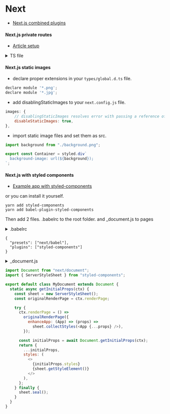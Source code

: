 # Next

- [Next.js combined plugins](https://github.com/hashicorp/next-mdx-enhanced/issues/18#issuecomment-859167393)

#### Next.js private routes

- [Article setup](https://medium.com/@eslamifard.ali/how-to-simply-create-a-private-route-in-next-js-38cab204a99c)
<details>
  <summary>TS file</summary>

```js
//@components/templates/PrivateRoute file
import React from "react";
import Router from "next/router";
import { NextPageContext } from "next";
import { NextPageWithLayout } from "pages/_app";

// Pointing to 403.tsx page (access denied)
const accessDenied = "/403";

interface Context extends NextPageContext {
  auth: {
    isAdmin: boolean,
  };
}

const checkUserAuthentication = () => {
  //TODO: create user/admin proper authentication
  return { auth: null }; // no access
  //   return { auth: { isAdmin: true } }; // access
};

const withPrivateRoute = (WrappedComponent: NextPageWithLayout) => {
  const higherOrderComponent = ({ ...props }) => (
    <WrappedComponent {...props} />
  );

  higherOrderComponent.getInitialProps = async (context: Context) => {
    const userAuth = await checkUserAuthentication();

    if (!userAuth?.auth) {
      // Handle server-side and client-side rendering.
      if (context.res) {
        context.res?.writeHead(302, {
          Location: accessDenied,
        });
        context.res?.end();
      } else {
        Router.push(accessDenied);
      }
    } else if (WrappedComponent.getInitialProps) {
      const wrappedProps = (WrappedComponent.getInitialProps = async (
        context: Context
      ) => {
        return {
          ...context,
          auth: userAuth,
        };
      });

      return { ...wrappedProps, userAuth };
    }

    return { userAuth };
  };

  higherOrderComponent.getLayout = WrappedComponent.getLayout;

  return higherOrderComponent;
};

export default withPrivateRoute;

//Private Route page
import type { ReactElement } from 'react';
import { Layout } from '@components/templates/Layout';
import { withPrivateRoute } from '@components/templates/PrivateRoute';

const PrivateRoute = () => {
  return <div>If you can see me, you have access to private routes!</div>;
};

PrivateRoute.getLayout = function getLayout(page: ReactElement) {
  return <Layout title="Private route">{page}</Layout>;
};

export default withPrivateRoute(PrivateRoute);
```

</details>

#### Next.js static images

- declare proper extensions in your `types/global.d.ts` file.

```jsx
declare module '*.png';
declare module '*.jpg';
```

- add disablingStaticImages to your `next.config.js` file.

```jsx
images: {
    // disablingStaticImages resolves error with passing a reference of static image to component
    disableStaticImages: true,
},
```

- import static image files and set them as src.

```jsx
import background from "./background.png";

export const Container = styled.div`
  background-image: url(${background});
`;
```

#### Next.js with styled components

- [Example app with styled-components](https://github.com/vercel/next.js/tree/canary/examples/with-styled-components)

or you can install it yourself.

```
yarn add styled-components
yarn add babel-plugin-styled-components
```

Then add 2 files. .babelrc to the root folder. and \_document.js to pages

<details>
<summary>.babelrc</summary>
</details>

```
{
  "presets": ["next/babel"],
  "plugins": ["styled-components"]
}
```

<details>
<summary>_document.js</summary></details>

```js
import Document from "next/document";
import { ServerStyleSheet } from "styled-components";

export default class MyDocument extends Document {
  static async getInitialProps(ctx) {
    const sheet = new ServerStyleSheet();
    const originalRenderPage = ctx.renderPage;

    try {
      ctx.renderPage = () =>
        originalRenderPage({
          enhanceApp: (App) => (props) =>
            sheet.collectStyles(<App {...props} />),
        });

      const initialProps = await Document.getInitialProps(ctx);
      return {
        ...initialProps,
        styles: (
          <>
            {initialProps.styles}
            {sheet.getStyleElement()}
          </>
        ),
      };
    } finally {
      sheet.seal();
    }
  }
}
```
